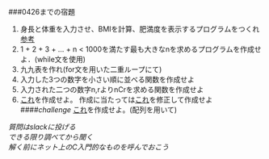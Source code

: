 ###0426までの宿題
1. 身長と体重を入力させ、BMIを計算、肥満度を表示するプログラムをつくれ  [参考](https://ja.wikipedia.org/wiki/%E3%83%9C%E3%83%87%E3%82%A3%E3%83%9E%E3%82%B9%E6%8C%87%E6%95%B0)
2. 1 + 2 + 3 + … + n < 1000を満たす最も大きなnを求めるプログラムを作成せよ．(while文を使用)
3. 九九表を作れ(for文を用いた二重ループにて)
4. 入力した3つの数字を小さい順に並べる関数を作成せよ
5. 入力された二つの数字n,rよりnCrを求める関数を作成せよ
6. [これ](http://judge.u-aizu.ac.jp/onlinejudge/description.jsp?id=0112)を作成せよ。
作成に当たっては[これ]()を修正して作成せよ
####*challenge* 
[これ](http://judge.u-aizu.ac.jp/onlinejudge/description.jsp?id=0127)を作成せよ。(配列を用いて)


*質問はslackに投げる  
できる限り調べてから聞く  
解く前にネット上のC入門的なものを呼んでおこう*
